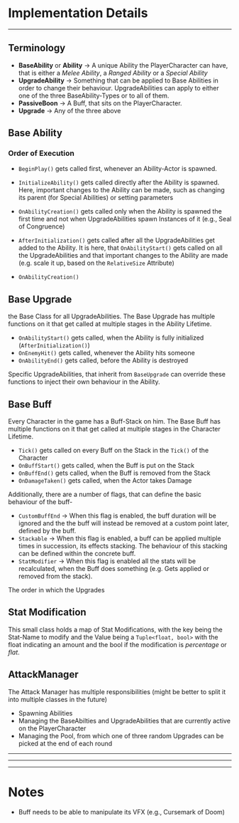 ﻿# Implementation Details

---

## Terminology

- **BaseAbility** or **Ability** &rarr; A unique Ability the PlayerCharacter can have, that is either a 
*Melee Ability*, a *Ranged Ability* or a *Special Ability*
- **UpgradeAbility** &rarr; Something that can be applied to Base Abilities in order to change their
behaviour. UpgradeAbilities can apply to either one of the three BaseAbility-Types or to all of them.
- **PassiveBoon** &rarr; A Buff, that sits on the PlayerCharacter.
- **Upgrade** &rarr; Any of the three above

## Base Ability

### Order of Execution
- ``BeginPlay()`` gets called first, whenever an Ability-Actor is spawned.
- ``InitializeAbility()`` gets called directly after the Ability is spawned. Here, 
important changes to the Ability can be made, such as changing its parent (for Special Abilities) or setting parameters
- ``OnAbilityCreation()`` gets called only when the Ability is spawned the first time and not
when UpgradeAbilities spawn Instances of it (e.g., Seal of Congruence)
- ``AfterInitialization()`` gets called after all the UpgradeAbilities get added to the Ability.
It is here, that ``OnAbilityStart()`` gets called on all the UpgradeAbilities and that important changes 
to the Ability are made (e.g. scale it up, based on the ``RelativeSize`` Attribute)



- ``OnAbilityCreation()``

## Base Upgrade

the Base Class for all UpgradeAbilities. The Base Upgrade has multiple functions on it that get called at multiple stages in the
Ability Lifetime. 
- ``OnAbilityStart()`` gets called, when the Ability is fully initialized (``AfterInitialization()``)
- ``OnEnemyHit()`` gets called, whenever the Ability hits someone
- ``OnAbilityEnd()`` gets called, before the Ability is destroyed

Specific UpgradeAbilities, that inherit from ``BaseUpgrade`` can override these functions to inject their own behaviour
in the Ability.

## Base Buff

Every Character in the game has a Buff-Stack on him. The Base Buff has multiple functions on it that get called at multiple stages in the
Character Lifetime.
- ``Tick()`` gets called on every Buff on the Stack in the ``Tick()`` of the Character
- ``OnBuffStart()`` gets called, when the Buff is put on the Stack
- ``OnBuffEnd()`` gets called, when the Buff is removed from the Stack
- ``OnDamageTaken()`` gets called, when the Actor takes Damage

Additionally, there are a number of flags, that can define the basic behaviour of the buff-
- ``CustomBuffEnd`` &rarr; When this flag is enabled, the buff duration will be ignored and the the buff will instead be removed at a
custom point later, defined by the buff.
- ``Stackable`` &rarr; When this flag is enabled, a buff can be applied multiple times in succession, its effects stacking.
The behaviour of this stacking can be defined within the concrete buff.
- ``StatModifier`` &rarr; When this flag is enabled all the stats will be recalculated, when the Buff does something (e.g. Gets applied or removed from the stack).

The order in which the Upgrades 

## Stat Modification

This small class holds a map of Stat Modifications, with the key being the Stat-Name to modify and the Value being a 
``Tuple<float, bool>`` with the float indicating an amount and the bool if the modification is *percentage* or *flat*. 

## AttackManager

The Attack Manager has multiple responsibilities (might be better to split it into multiple
classes in the future)
- Spawning Abilities
- Managing the BaseAbilties and UpgradeAbilities that are currently active on the PlayerCharacter
- Managing the Pool, from which one of three random Upgrades can be picked at the end of each round

---
---
---

# Notes

- Buff needs to be able to manipulate its VFX (e.g., Cursemark of Doom)

